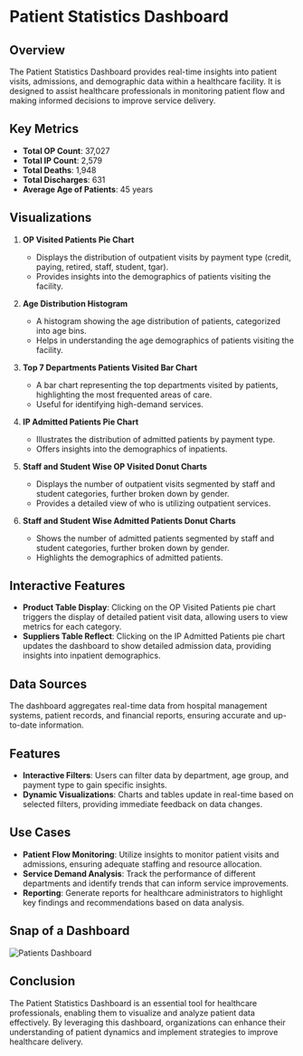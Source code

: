 # Patient Statistics Dashboard

## Overview
The Patient Statistics Dashboard provides real-time insights into patient visits, admissions, and demographic data within a healthcare facility. It is designed to assist healthcare professionals in monitoring patient flow and making informed decisions to improve service delivery.

## Key Metrics
- **Total OP Count**: 37,027
- **Total IP Count**: 2,579
- **Total Deaths**: 1,948
- **Total Discharges**: 631
- **Average Age of Patients**: 45 years

## Visualizations
1. **OP Visited Patients Pie Chart**
   - Displays the distribution of outpatient visits by payment type (credit, paying, retired, staff, student, tgar).
   - Provides insights into the demographics of patients visiting the facility.

2. **Age Distribution Histogram**
   - A histogram showing the age distribution of patients, categorized into age bins.
   - Helps in understanding the age demographics of patients visiting the facility.

3. **Top 7 Departments Patients Visited Bar Chart**
   - A bar chart representing the top departments visited by patients, highlighting the most frequented areas of care.
   - Useful for identifying high-demand services.

4. **IP Admitted Patients Pie Chart**
   - Illustrates the distribution of admitted patients by payment type.
   - Offers insights into the demographics of inpatients.

5. **Staff and Student Wise OP Visited Donut Charts**
   - Displays the number of outpatient visits segmented by staff and student categories, further broken down by gender.
   - Provides a detailed view of who is utilizing outpatient services.

6. **Staff and Student Wise Admitted Patients Donut Charts**
   - Shows the number of admitted patients segmented by staff and student categories, further broken down by gender.
   - Highlights the demographics of admitted patients.

## Interactive Features
- **Product Table Display**: Clicking on the OP Visited Patients pie chart triggers the display of detailed patient visit data, allowing users to view metrics for each category.
- **Suppliers Table Reflect**: Clicking on the IP Admitted Patients pie chart updates the dashboard to show detailed admission data, providing insights into inpatient demographics.

## Data Sources
The dashboard aggregates real-time data from hospital management systems, patient records, and financial reports, ensuring accurate and up-to-date information.

## Features
- **Interactive Filters**: Users can filter data by department, age group, and payment type to gain specific insights.
- **Dynamic Visualizations**: Charts and tables update in real-time based on selected filters, providing immediate feedback on data changes.

## Use Cases
- **Patient Flow Monitoring**: Utilize insights to monitor patient visits and admissions, ensuring adequate staffing and resource allocation.
- **Service Demand Analysis**: Track the performance of different departments and identify trends that can inform service improvements.
- **Reporting**: Generate reports for healthcare administrators to highlight key findings and recommendations based on data analysis.

## Snap of a Dashboard
![Patients Dashboard](https://github.com/user-attachments/assets/9e2920a8-5395-4e30-a22d-4b406e0cac02)

## Conclusion
The Patient Statistics Dashboard is an essential tool for healthcare professionals, enabling them to visualize and analyze patient data effectively. By leveraging this dashboard, organizations can enhance their understanding of patient dynamics and implement strategies to improve healthcare delivery.
